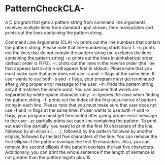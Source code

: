# PatternCheckCLA-
A C program that gets a pattern string from command line arguments, receives multiple 
lines from standard input stream, then manipulates and prints out the lines containing the pattern string. 

Command Line Arguments (CLA)
  -n: prints out the line numbers that contain the pattern string. Please note that line-numbering starts from 1.
  -x: prints out the lines that do not contain the pattern string (or, excludes the lines containing the pattern string)
  -s: prints out the lines in alphabetical order (default order is FIFO).
  -r: prints out the lines in the reverse order (the line that appears last in stdin will appear first in stdout). 
      Please note that you must make sure that user does not use -s and -r flags at the same time. If user wants to use both -s and -r flags, your program must get terminated after giving proper error message to the user.
  -m: finds the pattern string only if it matches the whole word. You can assume that words are separated by white-space character only.
  -c: ignores the case when finding the pattern string.
  -f: prints out the index of the first occurrence of pattern string in each line. 
      Please note that you must make sure that user does not use -f and -x flags at the same time. If user wants to use both -f and -x flags, your program must get terminated after giving proper error message to the user.
  -p: partially prints out each line containing the pattern. To print out each line partially,
      you need to print the first 10 characters of the line, followed by an ellipsis (. . . ), 
      followed by the pattern followed by another ellipsis, followed by the last five characters of the line. 
      You can remove the first ellipsis if the pattern overlaps the first 10 characters. 
      Also, you can remove the second ellipsis if the pattern overlaps the last five characters. Additionally, 
      you can print the whole sentence if the length of sentence is not greater than the pattern legnth plus 15.
      
